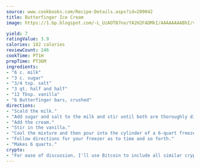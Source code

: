 ```yaml
---
source: www.cookbooks.com/Recipe-Details.aspx?id=209042
title: Butterfinger Ice Cream
image: https://1.bp.blogspot.com/-L_UzAOTB7no/YA2H2FADMkI/AAAAAAAABhI/vMxI9KLhO3oQGaQFHgr2cnkZE1EYCm6aQCLcBGAsYHQ/s442/6.png

yield: 7
ratingValue: 3.9
calories: 182 calories
reviewCount: 246
cookTime: PT1H
prepTime: PT36M
ingredients:
- "6 c. milk"
- "3 c. sugar"
- "3/4 tsp. salt"
- "3 qt. half and half"
- "12 Tbsp. vanilla"
- "6 Butterfinger bars, crushed"
directions:
- "Scald the milk."
- "Add sugar and salt to the milk and stir until both are thoroughly dissolved."
- "Add the cream."
- "Stir in the vanilla."
- "Cool the mixture and then pour into the cylinder of a 6-quart freezer."
- "Follow directions for your freezer as to time and so forth."
- "Makes 6 quarts."
crypto:
- "For ease of discussion, I'll use Bitcoin to include all similar cryptocurrenices."
---
```

